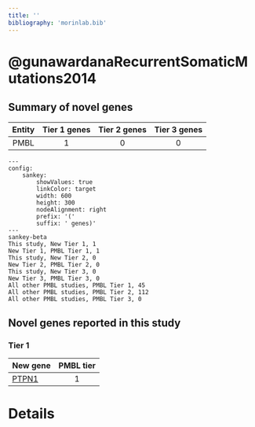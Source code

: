```yaml
---
title: ''
bibliography: 'morinlab.bib'
---
```


# @gunawardanaRecurrentSomaticMutations2014
## Summary of novel genes

|Entity| Tier 1 genes| Tier 2 genes|Tier 3 genes|
|:-:|:-:|:-:|:-:|
|PMBL|1|0|0|
```mermaid
---
config:
    sankey:
        showValues: true
        linkColor: target
        width: 600
        height: 300
        nodeAlignment: right
        prefix: '('
        suffix: ' genes)'
---
sankey-beta
This study, New Tier 1, 1
New Tier 1, PMBL Tier 1, 1
This study, New Tier 2, 0
New Tier 2, PMBL Tier 2, 0
This study, New Tier 3, 0
New Tier 3, PMBL Tier 3, 0
All other PMBL studies, PMBL Tier 1, 45
All other PMBL studies, PMBL Tier 2, 112
All other PMBL studies, PMBL Tier 3, 0
```

## Novel genes reported in this study

### Tier 1
|New gene|PMBL tier|
|:-|:-:|
|[PTPN1](../PTPN1)|1 |


# Details

